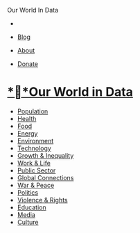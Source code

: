 Our World In Data

-

- [Blog](https://ourworldindata.org/blog)
- [About](https://ourworldindata.org/about)
- [Donate](https://ourworldindata.org/support)

# [**Our World in Data](https://ourworldindata.org/)

- [Population]()
- [Health]()
- [Food]()
- [Energy]()
- [Environment]()
- [Technology]()
- [Growth & Inequality]()
- [Work & Life]()
- [Public Sector]()
- [Global Connections]()
- [War & Peace]()
- [Politics]()
- [Violence & Rights]()
- [Education]()
- [Media]()
- [Culture]()